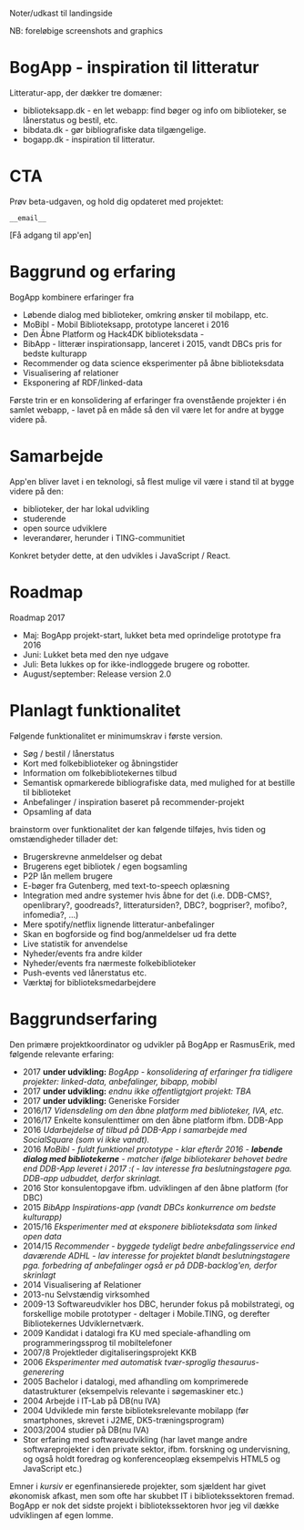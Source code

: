 Noter/udkast til landingside

NB: foreløbige screenshots and graphics
# BogApp - inspiration til litteratur

Litteratur-app, der dækker tre domæner:

- biblioteksapp.dk - en let webapp: find bøger og info om biblioteker, se lånerstatus og bestil, etc.
- bibdata.dk - gør bibliografiske data tilgængelige.
- bogapp.dk - inspiration til litteratur.

# CTA

Prøv beta-udgaven,
og hold dig opdateret
med projektet:

`__email__` 

[Få adgang til app'en]


# Baggrund og erfaring

BogApp kombinere erfaringer fra 

- Løbende dialog med biblioteker, omkring ønsker til mobilapp, etc.
- MoBibl - Mobil Biblioteksapp, prototype lanceret i 2016
- Den Åbne Platform og Hack4DK biblioteksdata -
- BibApp - litterær inspirationsapp, lanceret i 2015, vandt DBCs pris for bedste kulturapp
- Recommender og data science eksperimenter på åbne biblioteksdata
- Visualisering af relationer 
- Eksponering af RDF/linked-data 


Første trin er en konsolidering af erfaringer fra ovenstående projekter i én samlet webapp, - lavet på en måde så den vil være let for andre at bygge videre på.

# Samarbejde

App'en bliver lavet i en teknologi, så flest mulige vil være i stand til at bygge videre på den:

- biblioteker, der har lokal udvikling
- studerende
- open source udviklere
- leverandører, herunder i TING-communitiet

Konkret betyder dette, at den udvikles i JavaScript / React.


<!--, som blandt andet følgende leverandører kan udvikle i:

... TODO leverandør-liste ...


Der er også samarbejde med følgende:

TODO
- ... open source udviklere?
- ... biblioteker?
- ... universitet?
-->

# Roadmap

Roadmap 2017

- Maj: BogApp projekt-start, lukket beta med oprindelige prototype fra 2016
- Juni: Lukket beta med den nye udgave
- Juli: Beta lukkes op for ikke-indloggede brugere og robotter.
- August/september: Release version 2.0


# Planlagt funktionalitet

Følgende funktionalitet er minimumskrav i første version.

- Søg / bestil / lånerstatus
- Kort med folkebiblioteker og åbningstider
- Information om folkebibliotekernes tilbud
- Semantisk opmarkerede bibliografiske data, med mulighed for at bestille til biblioteket
- Anbefalinger / inspiration baseret på recommender-projekt
- Opsamling af data

brainstorm over funktionalitet der kan følgende tilføjes, hvis tiden og omstændigheder tillader det:

- Brugerskrevne anmeldelser og debat
- Brugerens eget bibliotek / egen bogsamling
- P2P lån mellem brugere
- E-bøger fra Gutenberg, med text-to-speech oplæsning
- Integration med andre systemer hvis åbne for det (i.e. DDB-CMS?, openlibrary?, goodreads?, litteratursiden?, DBC?, bogpriser?, mofibo?, infomedia?, ...)
- Mere spotify/netflix lignende litteratur-anbefalinger
- Skan en bogforside og find bog/anmeldelser ud fra dette
- Live statistik for anvendelse
- Nyheder/events fra andre kilder
- Nyheder/events fra nærmeste folkebiblioteker
- Push-events ved lånerstatus etc.
- Værktøj for biblioteksmedarbejdere

# Baggrundserfaring

Den primære projektkoordinator og udvikler på BogApp er RasmusErik, med følgende relevante erfaring:

- 2017 **under udvikling:** _BogApp - konsolidering af erfaringer fra tidligere projekter: linked-data, anbefalinger, bibapp, mobibl_
- 2017 **under udvikling:** _endnu ikke offentligtgjort projekt: TBA_
- 2017 **under udvikling:** Generiske Forsider 
- 2016/17 _Vidensdeling om den åbne platform med biblioteker, IVA, etc._
- 2016/17 Enkelte konsulenttimer om den åbne platform ifbm. DDB-App
- 2016 _Udarbejdelse af tilbud på DDB-App i samarbejde med SocialSquare (som vi ikke vandt)._
- 2016 _MoBibl - fuldt funktionel prototype - klar efterår 2016 - **løbende dialog med bibliotekerne** - matcher ifølge bibliotekarer behovet bedre end DDB-App leveret i 2017 :( - lav interesse fra beslutningstagere pga. DDB-app udbuddet, derfor skrinlagt._
- 2016 Stor konsulentopgave ifbm. udviklingen af den åbne platform (for DBC)
- 2015 _BibApp Inspirations-app (vandt DBCs konkurrence om bedste kulturapp)_
- 2015/16 _Eksperimenter med at eksponere biblioteksdata som linked open data_
- 2014/15 _Recommender - byggede tydeligt bedre anbefalingsservice end daværende ADHL - lav interesse for projektet blandt beslutningstagere pga. forbedring af anbefalinger også er på DDB-backlog'en, derfor skrinlagt_
- 2014 Visualisering af Relationer
- 2013-nu Selvstændig virksomhed
- 2009-13 Softwareudvikler hos DBC, herunder fokus på mobilstrategi, og forskellige mobile prototyper - deltager i Mobile.TING, og derefter Bibliotekernes Udviklernetværk.
- 2009 Kandidat i datalogi fra KU med speciale-afhandling om programmeringssprog til mobiltelefoner
- 2007/8 Projektleder digitaliseringsprojekt KKB
- 2006 _Eksperimenter med automatisk tvær-sproglig thesaurus-generering_
- 2005 Bachelor i datalogi, med afhandling om komprimerede datastrukturer (eksempelvis relevante i søgemaskiner etc.)
- 2004 Arbejde i IT-Lab på DB(nu IVA)
- 2004 Udviklede min første biblioteksrelevante mobilapp (før smartphones, skrevet i J2ME, DK5-træningsprogram)
- 2003/2004 studier på DB(nu IVA)
- Stor erfaring med softwareudvikling (har lavet mange andre softwareprojekter i den private sektor, ifbm. forskning og undervisning, og også holdt foredrag og konferenceoplæg eksempelvis HTML5 og JavaScript etc.)

Emner i *kursiv* er egenfinansierede projekter, som sjældent har givet økonomisk afkast, men som ofte har skubbet IT i bibliotekssektoren fremad. BogApp er nok det sidste projekt i bibliotekssektoren hvor jeg vil dække udviklingen af egen lomme.

